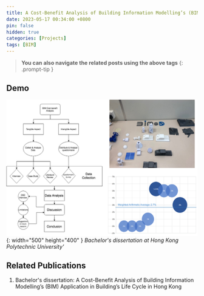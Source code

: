 ```yaml
---
title: A Cost-Benefit Analysis of Building Information Modelling’s (BIM) Application in Building’s Life Cycle in Hong Kong
date: 2023-05-17 00:34:00 +0800
pin: false
hidden: true
categories: [Projects]
tags: [BIM]
---
```


> **You can also navigate the related posts using the above tags**
{: .prompt-tip }


## Demo

![img-description](/images/Project/bim.png){: width="500" height="400" }
_Bachelor's dissertation at Hong Kong Polytechnic University'_


## Related Publications
1. Bachelor's dissertation: A Cost-Benefit Analysis of Building Information Modelling’s (BIM) Application in Building’s Life Cycle in Hong Kong

